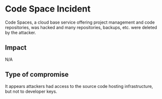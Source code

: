 # Code Space Incident

Code Spaces, a cloud base service offering project management and code repositories, 
was hacked and many repositories, backups, etc. were deleted by the attacker.

## Impact

N/A

## Type of compromise

It appears attackers had access to the source code hosting infrastructure,
but not to developer keys.
